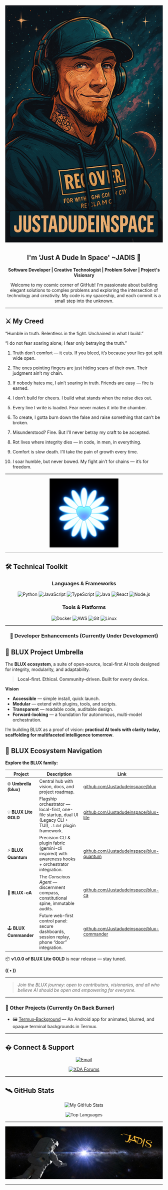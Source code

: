 <div align="center">

# ![Banner](./assets/jadis.jpg)

## I'm 'Just A Dude In Space' ~JADIS 🚀

**Software Developer | Creative Technologist | Problem Solver | Project's Visionary**

Welcome to my cosmic corner of GitHub! I'm passionate about building elegant solutions to complex problems and exploring the intersection of technology and creativity. My code is my spaceship, and each commit is a small step into the unknown.

</div>

---

## ⚔️ My Creed

“Humble in truth. Relentless in the fight. Unchained in what I build.”

“I do not fear soaring alone; I fear only betraying the truth.”

1. Truth don’t comfort — it cuts. If you bleed, it’s because your lies got split wide open.


2. The ones pointing fingers are just hiding scars of their own. Their judgment ain’t my chain.


3. If nobody hates me, I ain’t soaring in truth. Friends are easy — fire is earned.


4. I don’t build for cheers. I build what stands when the noise dies out.


5. Every line I write is loaded. Fear never makes it into the chamber.


6. To create, I gotta burn down the false and raise something that can’t be broken.


7. Misunderstood? Fine. But I’ll never betray my craft to be accepted.


8. Rot lives where integrity dies — in code, in men, in everything.


9. Comfort is slow death. I’ll take the pain of growth every time.


10. I soar humble, but never bowed. My fight ain’t for chains — it’s for freedom.

---

<p align="center">
  <img src="assets/daisy.jpg" width="220" alt="Daisy" />
</p>

---

## 🛠️ Technical Toolkit

<div align="center">

### Languages & Frameworks
![Python](https://img.shields.io/badge/-Python-3776AB?style=flat&logo=python&logoColor=white)
![JavaScript](https://img.shields.io/badge/-JavaScript-F7DF1E?style=flat&logo=javascript&logoColor=black)
![TypeScript](https://img.shields.io/badge/-TypeScript-3178C6?style=flat&logo=typescript&logoColor=white)
![Java](https://img.shields.io/badge/-Java-007396?style=flat&logo=java&logoColor=white)
![React](https://img.shields.io/badge/-React-61DAFB?style=flat&logo=react&logoColor=black)
![Node.js](https://img.shields.io/badge/-Node.js-339933?style=flat&logo=node.js&logoColor=white)

### Tools & Platforms
![Docker](https://img.shields.io/badge/-Docker-2496ED?style=flat&logo=docker&logoColor=white)
![AWS](https://img.shields.io/badge/-AWS-232F3E?style=flat&logo=amazon-aws&logoColor=white)
![Git](https://img.shields.io/badge/-Git-F05032?style=flat&logo=git&logoColor=white)
![Linux](https://img.shields.io/badge/-Linux-FCC624?style=flat&logo=linux&logoColor=black)

---

### 📱 Developer Enhancements (Currently Under Development)

</div>

## 🚀 BLUX Project Umbrella

The **BLUX ecosystem**, a suite of open-source, local-first AI tools designed for integrity, modularity, and adaptability.

> **Local-first. Ethical. Community-driven. Built for every device.**

**Vision**  
- **Accessible** — simple install, quick launch.  
- **Modular** — extend with plugins, tools, and scripts.  
- **Transparent** — readable code, auditable design.  
- **Forward-looking** — a foundation for autonomous, multi-model orchestration.  

I’m building BLUX as a proof of vision: **practical AI tools with clarity today, scaffolding for multifaceted intelligence tomorrow**.  


## 🌌 BLUX Ecosystem Navigation

**Explore the BLUX family:**

| Project | Description | Link |
|---------|-------------|------|
| 🌐 **Umbrella (blux)** | Central hub with vision, docs, and project roadmap. | [github.com/Justadudeinspace/blux](https://github.com/Justadudeinspace/blux) |
| 💡 **BLUX Lite GOLD** | Flagship orchestrator — local-first, one-file startup, dual UI (Legacy CLI + TUI), `.libf` plugin framework. | [github.com/Justadudeinspace/blux-lite](https://github.com/Justadudeinspace/blux-lite) |
| ⚡ **BLUX Quantum** | Precision CLI & plugin fabric (gemini-cli inspired) with awareness hooks + orchestrator integration. | [github.com/Justadudeinspace/blux-quantum](https://github.com/Justadudeinspace/blux-quantum) |
| 🧠 **BLUX-cA** | The *Conscious Agent* — discernment compass, constitutional spine, immutable audits. | [github.com/Justadudeinspace/blux-ca](https://github.com/Justadudeinspace/blux-ca) |
| 🕹️ **BLUX Commander** | Future web-first control panel: secure dashboards, session replay, phone “door” integration. | [github.com/Justadudeinspace/blux-commander](https://github.com/Justadudeinspace/blux-commander) |

📦 **v1.0.0 of BLUX Lite GOLD** is near release — stay tuned.  

**(( • ))**

---

> *Join the BLUX journey: open to contributors, visionaries, and all who believe AI should be open and empowering for everyone.*

---

### 📱 Other Projects (Currently On Back Burner)

- 🖼️ [Termux‑Background](https://github.com/Justadudeinspace/termux-background) — An Android app for animated, blurred, and opaque terminal backgrounds in Termux.

---

## � Connect & Support

<div align="center">

[![Email](https://img.shields.io/badge/Email-theoutervoid%40outlook.com-blue?style=flat&logo=gmail&logoColor=white)](mailto:theoutervoid@outlook.com)

[![XDA Forums](https://img.shields.io/badge/-XDA%20Forums-EA7100?style=flat&logo=xda-developers&logoColor=white)](https://xdaforums.com/m/justadudeinspace.12852395)

</div>

---

## 🛰️ GitHub Stats

<div align="center">

![My GitHub Stats](https://github-readme-stats.vercel.app/api?username=justadudeinspace&show_icons=true&theme=dark)

![Top Languages](https://github-readme-stats.vercel.app/api/top-langs/?username=justadudeinspace&layout=compact&theme=dark)

---

![Signature](./assets/naut.png)

</div>

---
